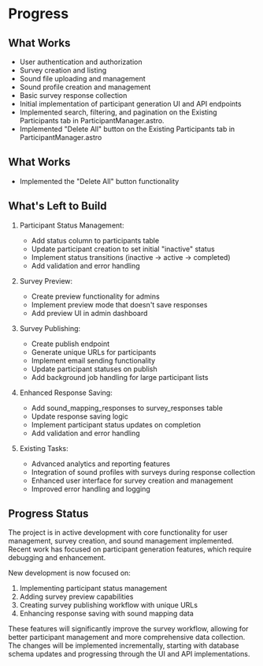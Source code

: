 # Progress

## What Works

- User authentication and authorization
- Survey creation and listing
- Sound file uploading and management
- Sound profile creation and management
- Basic survey response collection
- Initial implementation of participant generation UI and API endpoints
- Implemented search, filtering, and pagination on the Existing Participants tab in ParticipantManager.astro.
- Implemented "Delete All" button on the Existing Participants tab in ParticipantManager.astro

## What Works
- Implemented the "Delete All" button functionality

## What's Left to Build

1. Participant Status Management:
   - Add status column to participants table
   - Update participant creation to set initial "inactive" status
   - Implement status transitions (inactive -> active -> completed)
   - Add validation and error handling

2. Survey Preview:
   - Create preview functionality for admins
   - Implement preview mode that doesn't save responses
   - Add preview UI in admin dashboard

3. Survey Publishing:
   - Create publish endpoint
   - Generate unique URLs for participants
   - Implement email sending functionality
   - Update participant statuses on publish
   - Add background job handling for large participant lists

4. Enhanced Response Saving:
   - Add sound_mapping_responses to survey_responses table
   - Update response saving logic
   - Implement participant status updates on completion
   - Add validation and error handling

5. Existing Tasks:
   - Advanced analytics and reporting features
   - Integration of sound profiles with surveys during response collection
   - Enhanced user interface for survey creation and management
   - Improved error handling and logging

## Progress Status

The project is in active development with core functionality for user management, survey creation, and sound management implemented. Recent work has focused on participant generation features, which require debugging and enhancement. 

New development is now focused on:
1. Implementing participant status management
2. Adding survey preview capabilities
3. Creating survey publishing workflow with unique URLs
4. Enhancing response saving with sound mapping data

These features will significantly improve the survey workflow, allowing for better participant management and more comprehensive data collection. The changes will be implemented incrementally, starting with database schema updates and progressing through the UI and API implementations.